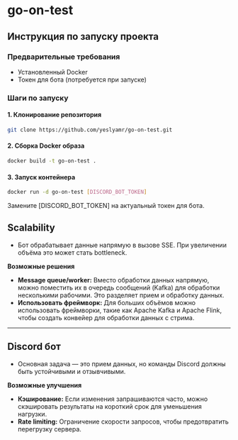 # go-on-test

## Инструкция по запуску проекта

### Предварительные требования
- Установленный Docker
- Токен для бота (потребуется при запуске)

### Шаги по запуску

#### 1. Клонирование репозитория
```bash
git clone https://github.com/yeslyamr/go-on-test.git
```

#### 2. Сборка Docker образа

```bash
docker build -t go-on-test .
```

#### 3. Запуск контейнера

```bash
docker run -d go-on-test [DISCORD_BOT_TOKEN]
```
Замените [DISCORD_BOT_TOKEN] на актуальный токен для бота.

## Scalability

- Бот обрабатывает данные напрямую в вызове SSE. При увеличении объёма это может стать bottleneck.

**Возможные решения**
- **Message queue/worker:** Вместо обработки данных напрямую, можно поместить их в очередь сообщений (Kafka) для обработки несколькими рабочими. Это разделяет прием и обработку данных.
- **Использовать фреймворк:** Для больших объёмов можно использовать фреймворки, такие как Apache Kafka и Apache Flink, чтобы создать конвейер для обработки данных с стрима.

---

## Discord бот

- Основная задача — это прием данных, но команды Discord должны быть устойчивыми и отзывчивыми.

**Возможные улучшения**
- **Кэширование:** Если изменения запрашиваются часто, можно скэшировать результаты на короткий срок для уменьшения нагрузки.
- **Rate limiting:** Ограничение скорости запросов, чтобы предотвратить перегрузку сервера.